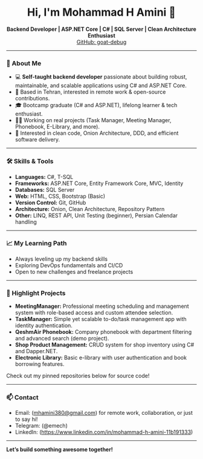 <!--
**goat-debug/goat-debug** is a ✨ _special_ ✨ repository because its `README.md` (this file) appears on your GitHub profile.
-->

<h1 align="center">Hi, I'm Mohammad H Amini 👋</h1>
<p align="center">
  <b>Backend Developer | ASP.NET Core | C# | SQL Server | Clean Architecture Enthusiast</b><br>
  <a href="https://github.com/goat-debug">GitHub: goat-debug</a>
</p>

---

### 🚀 About Me

- 💻 **Self-taught backend developer** passionate about building robust, maintainable, and scalable applications using C# and ASP.NET Core.
- 🏢 Based in Tehran, interested in remote work & open-source contributions.
- 🎓 Bootcamp graduate (C# and ASP.NET), lifelong learner & tech enthusiast.
- 🧑‍💻 Working on real projects (Task Manager, Meeting Manager, Phonebook, E-Library, and more).
- 🧠 Interested in clean code, Onion Architecture, DDD, and efficient software delivery.

---

### 🛠️ Skills & Tools

- **Languages:** C#, T-SQL
- **Frameworks:** ASP.NET Core, Entity Framework Core, MVC, Identity
- **Databases:** SQL Server
- **Web:** HTML, CSS, Bootstrap (Basic)
- **Version Control:** Git, GitHub
- **Architecture:** Onion, Clean Architecture, Repository Pattern
- **Other:** LINQ, REST API, Unit Testing (beginner), Persian Calendar handling

---

### 📈 My Learning Path

- Always leveling up my backend skills
- Exploring DevOps fundamentals and CI/CD
- Open to new challenges and freelance projects

---

### 📝 Highlight Projects

- **MeetingManager:** Professional meeting scheduling and management system with role-based access and custom attendee selection.
- **TaskManager:** Simple yet scalable to-do/task management app with identity authentication.
- **QeshmAir Phonebook:** Company phonebook with department filtering and advanced search (demo project).
- **Shop Product Management:** CRUD system for shop inventory using C# and Dapper.NET.
- **Electronic Library:** Basic e-library with user authentication and book borrowing features.

Check out my pinned repositories below for source code!

---

### 📫 Contact

- Email: (mhamini380@gmail.com) for remote work, collaboration, or just to say hi!
- Telegram: (@emech)
- LinkedIn: (https://www.linkedin.com/in/mohammad-h-amini-11b191333)

---

**Let’s build something awesome together!**

